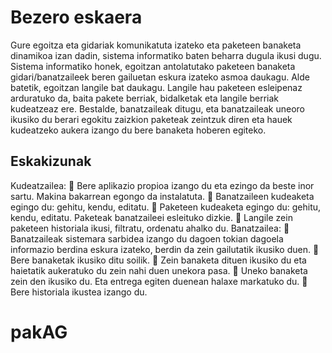 # Bezero eskaera
Gure egoitza eta gidariak komunikatuta izateko eta paketeen banaketa dinamikoa izan dadin, sistema informatiko baten beharra dugula ikusi dugu. Sistema informatiko honek, egoitzan antolatutako paketeen banaketa gidari/banatzaileek beren gailuetan eskura izateko asmoa daukagu.
Alde batetik, egoitzan langile bat daukagu. Langile hau paketeen esleipenaz arduratuko da, baita pakete berriak, bidalketak eta langile berriak kudeatzeaz ere.
Bestalde, banatzaileak ditugu, eta banatzaileak uneoro ikusiko du berari egokitu zaizkion paketeak zeintzuk diren eta hauek kudeatzeko aukera izango du bere banaketa hoberen egiteko.

## Eskakizunak
Kudeatzailea:
	Bere aplikazio propioa izango du eta ezingo da beste inor sartu. Makina bakarrean egongo da instalatuta.
	Banatzaileen kudeaketa egingo du: gehitu, kendu, editatu.
	Paketeen kudeaketa egingo du: gehitu, kendu, editatu. Paketeak banatzaileei esleituko dizkie.
	Langile zein paketeen historiala ikusi, filtratu, ordenatu ahalko du.
Banatzailea:
	Banatzaileak sistemara sarbidea izango du dagoen tokian dagoela informazio berdina eskura izateko, berdin da zein gailutatik ikusiko duen.
	Bere banaketak ikusiko ditu soilik.
	Zein banaketa dituen ikusiko du eta haietatik aukeratuko du zein nahi duen unekora pasa.
	Uneko banaketa zein den ikusiko du. Eta entrega egiten duenean halaxe markatuko du.
	Bere historiala ikustea izango du.
# pakAG

